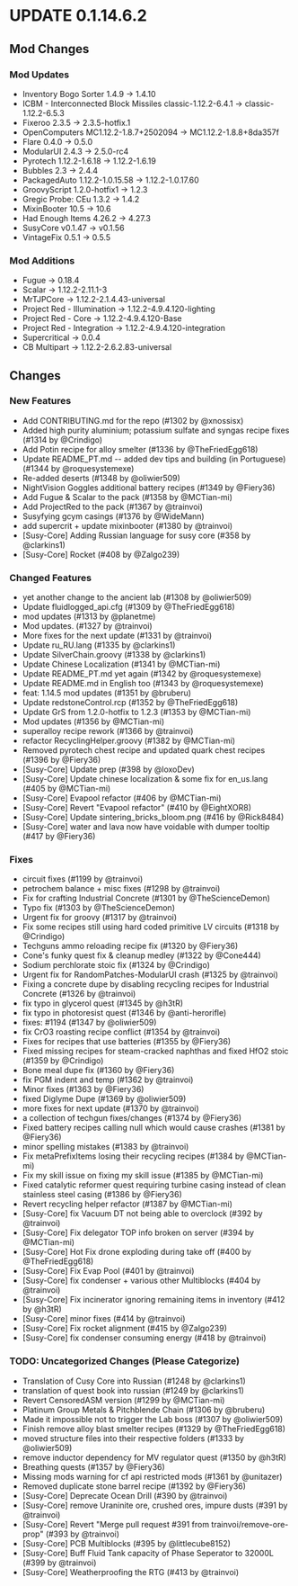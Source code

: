 # UPDATE 0.1.14.6.2

## Mod Changes

### Mod Updates
* Inventory Bogo Sorter 1.4.9 -> 1.4.10
* ICBM - Interconnected Block Missiles classic-1.12.2-6.4.1 -> classic-1.12.2-6.5.3
* Fixeroo 2.3.5 -> 2.3.5-hotfix.1
* OpenComputers MC1.12.2-1.8.7+2502094 -> MC1.12.2-1.8.8+8da357f
* Flare 0.4.0 -> 0.5.0
* ModularUI 2.4.3 -> 2.5.0-rc4
* Pyrotech 1.12.2-1.6.18 -> 1.12.2-1.6.19
* Bubbles 2.3 -> 2.4.4
* PackagedAuto 1.12.2-1.0.15.58 -> 1.12.2-1.0.17.60
* GroovyScript 1.2.0-hotfix1 -> 1.2.3
* Gregic Probe: CEu 1.3.2 -> 1.4.2
* MixinBooter 10.5 -> 10.6
* Had Enough Items 4.26.2 -> 4.27.3
* SusyCore v0.1.47 -> v0.1.56
* VintageFix 0.5.1 -> 0.5.5

### Mod Additions
* Fugue -> 0.18.4
* Scalar -> 1.12.2-2.11.1-3
* MrTJPCore -> 1.12.2-2.1.4.43-universal
* Project Red - Illumination -> 1.12.2-4.9.4.120-lighting
* Project Red - Core -> 1.12.2-4.9.4.120-Base
* Project Red - Integration -> 1.12.2-4.9.4.120-integration
* Supercritical -> 0.0.4
* CB Multipart -> 1.12.2-2.6.2.83-universal

## Changes

### New Features
- Add CONTRIBUTING.md for the repo (#1302 by @xnossisx)
- Added high purity aluminium; potassium sulfate and syngas recipe fixes (#1314 by @Crindigo)
- Add Potin recipe for alloy smelter (#1336 by @TheFriedEgg618)
- Update README_PT.md -- added dev tips and building (in Portuguese) (#1344 by @roquesystemexe)
- Re-added deserts (#1348 by @oliwier509)
- NightVision Goggles additional battery recipes (#1349 by @Fiery36)
- Add Fugue & Scalar to the pack (#1358 by @MCTian-mi)
- Add ProjectRed to the pack (#1367 by @trainvoi)
- Susyfying gcym casings (#1376 by @WideMann)
- add supercrit + update mixinbooter (#1380 by @trainvoi)
- [Susy-Core] Adding Russian language for susy core (#358 by @clarkins1)
- [Susy-Core] Rocket (#408 by @Zalgo239)

### Changed Features
- yet another change to the ancient lab (#1308 by @oliwier509)
- Update fluidlogged_api.cfg (#1309 by @TheFriedEgg618)
- mod updates (#1313 by @planetme)
- Mod updates. (#1327 by @trainvoi)
- More fixes for the next update (#1331 by @trainvoi)
- Update ru_RU.lang (#1335 by @clarkins1)
- Update SilverChain.groovy (#1338 by @clarkins1)
- Update Chinese Localization (#1341 by @MCTian-mi)
- Update README_PT.md yet again (#1342 by @roquesystemexe)
- Update README.md in English too (#1343 by @roquesystemexe)
- feat: 1.14.5 mod updates (#1351 by @bruberu)
- Update redstoneControl.rcp (#1352 by @TheFriedEgg618)
- Update GrS from 1.2.0-hotfix to 1.2.3 (#1353 by @MCTian-mi)
- Mod updates (#1356 by @MCTian-mi)
- superalloy recipe rework (#1366 by @trainvoi)
- refactor RecyclingHelper.groovy (#1382 by @MCTian-mi)
- Removed pyrotech chest recipe and updated quark chest recipes (#1396 by @Fiery36)
- [Susy-Core] Update prep (#398 by @loxoDev)
- [Susy-Core] Update chinese localization & some fix for en_us.lang (#405 by @MCTian-mi)
- [Susy-Core] Evapool refactor (#406 by @MCTian-mi)
- [Susy-Core] Revert "Evapool refactor" (#410 by @EightXOR8)
- [Susy-Core] Update sintering_bricks_bloom.png (#416 by @Rick8484)
- [Susy-Core] water and lava now have voidable with dumper tooltip (#417 by @Fiery36)

### Fixes
- circuit fixes (#1199 by @trainvoi)
- petrochem balance + misc fixes (#1298 by @trainvoi)
- Fix for crafting Industrial Concrete (#1301 by @TheScienceDemon)
- Typo fix (#1303 by @TheScienceDemon)
- Urgent fix for groovy (#1317 by @trainvoi)
- Fix some recipes still using hard coded primitive LV circuits (#1318 by @Crindigo)
- Techguns ammo reloading recipe fix (#1320 by @Fiery36)
- Cone's funky quest fix & cleanup medley (#1322 by @Cone444)
- Sodium perchlorate stoic fix (#1324 by @Crindigo)
- Urgent fix for RandomPatches-ModularUI crash (#1325 by @trainvoi)
- Fixing a concrete dupe by disabling recycling recipes for Industrial Concrete (#1326 by @trainvoi)
- fix typo in glycerol quest (#1345 by @h3tR)
- fix typo in photoresist quest (#1346 by @anti-herorifle)
- fixes: #1194 (#1347 by @oliwier509)
- fix CrO3 roasting recipe conflict (#1354 by @trainvoi)
- Fixes for recipes that use batteries (#1355 by @Fiery36)
- Fixed missing recipes for steam-cracked naphthas and fixed HfO2 stoic (#1359 by @Crindigo)
- Bone meal dupe fix (#1360 by @Fiery36)
- fix PGM indent and temp (#1362 by @trainvoi)
- Minor fixes (#1363 by @Fiery36)
- fixed Diglyme Dupe (#1369 by @oliwier509)
- more fixes for next update (#1370 by @trainvoi)
- a collection of techgun fixes/changes (#1374 by @Fiery36)
- Fixed battery recipes calling null which would cause crashes  (#1381 by @Fiery36)
- minor spelling mistakes (#1383 by @trainvoi)
- Fix metaPrefixItems losing their recycling recipes (#1384 by @MCTian-mi)
- Fix my skill issue on fixing my skill issue (#1385 by @MCTian-mi)
- Fixed catalytic reformer quest requiring turbine casing instead of clean stainless steel casing (#1386 by @Fiery36)
- Revert recycling helper refactor (#1387 by @MCTian-mi)
- [Susy-Core] fix Vacuum DT not being able to overclock (#392 by @trainvoi)
- [Susy-Core] Fix delegator TOP info broken on server (#394 by @MCTian-mi)
- [Susy-Core] Hot Fix drone exploding during take off (#400 by @TheFriedEgg618)
- [Susy-Core] Fix Evap Pool (#401 by @trainvoi)
- [Susy-Core] fix condenser + various other Multiblocks (#404 by @trainvoi)
- [Susy-Core] Fix incinerator ignoring remaining items in inventory (#412 by @h3tR)
- [Susy-Core] minor fixes (#414 by @trainvoi)
- [Susy-Core] Fix rocket alignment (#415 by @Zalgo239)
- [Susy-Core] fix condenser consuming energy (#418 by @trainvoi)

### TODO: Uncategorized Changes (Please Categorize)
- Translation of Cusy Core into Russian  (#1248 by @clarkins1)
- translation of quest book into russian (#1249 by @clarkins1)
- Revert CensoredASM version (#1299 by @MCTian-mi)
- Platinum Group Metals & Pitchblende Chain (#1306 by @bruberu)
- Made it impossible not to trigger the Lab boss (#1307 by @oliwier509)
- Finish remove alloy blast smelter recipes (#1329 by @TheFriedEgg618)
- moved structure files into their respective folders (#1333 by @oliwier509)
- remove inductor dependency for MV regulator quest (#1350 by @h3tR)
- Breathing quests (#1357 by @Fiery36)
- Missing mods warning for cf api restricted mods (#1361 by @unitazer)
- Removed duplicate stone barrel recipe (#1392 by @Fiery36)
- [Susy-Core] Deprecate Ocean Drill (#390 by @trainvoi)
- [Susy-Core] remove Uraninite ore, crushed ores, impure dusts (#391 by @trainvoi)
- [Susy-Core] Revert "Merge pull request #391 from trainvoi/remove-ore-prop" (#393 by @trainvoi)
- [Susy-Core] PCB Multiblocks (#395 by @littlecube8152)
- [Susy-Core] Buff Fluid Tank capacity of Phase Seperator to 32000L (#399 by @trainvoi)
- [Susy-Core] Weatherproofing the RTG (#413 by @trainvoi)

